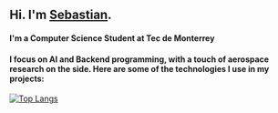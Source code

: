 ## Hi. I'm [Sebastian](https://www.linkedin.com/in/sebaspv/).
#### I'm a Computer Science Student at Tec de Monterrey
#### I focus on AI and Backend programming, with a touch of aerospace research on the side. Here are some of the technologies I use in my projects:
[![Top Langs](https://github-readme-stats.vercel.app/api/top-langs/?username=sebaspv&show_icons=true&theme=radical&hide=jupyter%20notebook,html,css,typescript,dockerfile,vim%20script&layout=compact)](https://github.com/sebaspv/github-readme-stats)
